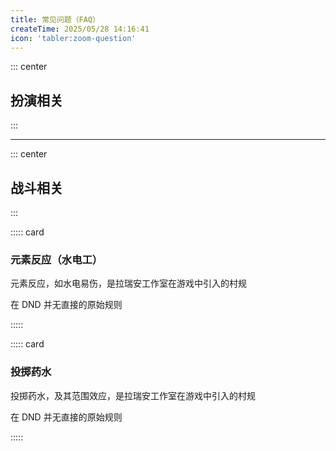 ```yaml
---
title: 常见问题（FAQ）
createTime: 2025/05/28 14:16:41
icon: 'tabler:zoom-question'
---
```


::: center

## **扮演相关**

:::

---

::: center

## **战斗相关**

:::

::::: card

### **元素反应（水电工）**

元素反应，如水电易伤，是拉瑞安工作室在游戏中引入的村规

在 DND 并无直接的原始规则

:::::


::::: card

### **投掷药水**

投掷药水，及其范围效应，是拉瑞安工作室在游戏中引入的村规

在 DND 并无直接的原始规则

:::::
